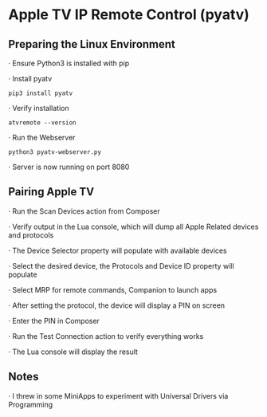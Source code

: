﻿# Apple TV IP Remote Control (pyatv)

## Preparing the Linux Environment
·	Ensure Python3 is installed with pip

·	Install pyatv

    pip3 install pyatv

·	Verify installation

    atvremote --version

·	Run the Webserver

    python3 pyatv-webserver.py

·	Server is now running on port 8080
## Pairing Apple TV
·	Run the Scan Devices action from Composer

·	Verify output in the Lua console, which will dump all Apple Related devices and protocols

·	The Device Selector property will populate with available devices

·	Select the desired device, the Protocols and Device ID property will populate

·	Select MRP for remote commands, Companion to launch apps

·	After setting the protocol, the device will display a PIN on screen

·	Enter the PIN in Composer

·	Run the Test Connection action to verify everything works

·	The Lua console will display the result
## Notes
·	I threw in some MiniApps to experiment with Universal Drivers via Programming

